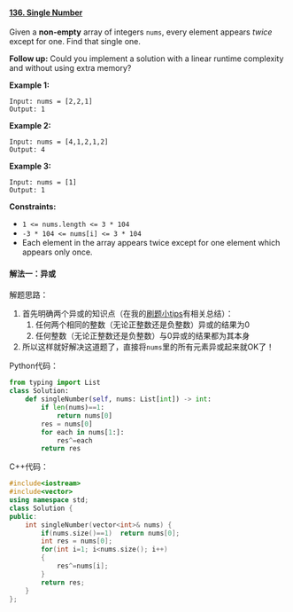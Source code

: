 #### [136. Single Number](https://leetcode-cn.com/problems/single-number/)

Given a **non-empty** array of integers `nums`, every element appears *twice* except for one. Find that single one.

**Follow up:** Could you implement a solution with a linear runtime complexity and without using extra memory?

**Example 1:**

```
Input: nums = [2,2,1]
Output: 1
```

**Example 2:**

```
Input: nums = [4,1,2,1,2]
Output: 4
```

**Example 3:**

```
Input: nums = [1]
Output: 1
```

**Constraints:**

- `1 <= nums.length <= 3 * 104`
- `-3 * 104 <= nums[i] <= 3 * 104`
- Each element in the array appears twice except for one element which appears only once.

#### 解法一：异或

解题思路：

1. 首先明确两个异或的知识点（在我的[刷题小tips](https://github.com/Dean-98543/Try-your-best/blob/main/0000_%E5%88%B7%E9%A2%98%E5%B0%8Ftips.md)有相关总结）：
   1. 任何两个相同的整数（无论正整数还是负整数）异或的结果为0
   2. 任何整数（无论正整数还是负整数）与0异或的结果都为其本身
2. 所以这样就好解决这道题了，直接将`nums`里的所有元素异或起来就OK了！

Python代码：

```python
from typing import List
class Solution:
    def singleNumber(self, nums: List[int]) -> int:
        if len(nums)==1:
            return nums[0]
        res = nums[0]
        for each in nums[1:]:
            res^=each
        return res
```

C++代码：

```C++
#include<iostream>
#include<vector>
using namespace std;
class Solution {
public:
    int singleNumber(vector<int>& nums) {
        if(nums.size()==1)  return nums[0];
        int res = nums[0];
        for(int i=1; i<nums.size(); i++)
        {
            res^=nums[i];
        }
        return res;
    }
};
```

